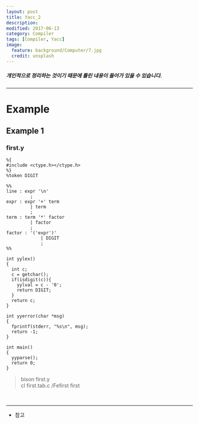```yaml
---
layout: post
title: Yacc_2
description:
modified: 2017-06-13
category: Compiler
tags: [Compiler, Yacc]
image:
  feature: background/Computer/7.jpg
  credit: unsplash
---
```

##### 개인적으로 정리하는 것이기 때문에 틀린 내용이 들어가 있을 수 있습니다.
---

# Example

## Example 1
### first.y
```
%{
#include <ctype.h></ctype.h>
%}
%token DIGIT

%%
line : expr '\n'
         ;
expr : expr '+' term
         | term
         ;
term : term '*' factor
         | factor
         ;
factor : '('expr')'
             | DIGIT
             ;
%%

int yylex()
{
  int c;
  c = getchar();
  if(isdigit(c)){
    yylval = c - '0';
    return DIGIT;
  }
  return c;
}

int yyerror(char *msg)
{
  fprintf(stderr, "%s\n", msg);
  return -1;
}

int main()
{
  yyparse();
  return 0;
}
```
> bison first.y  
> cl first.tab.c /Fefirst
> first



<br/>

---

* 참고
